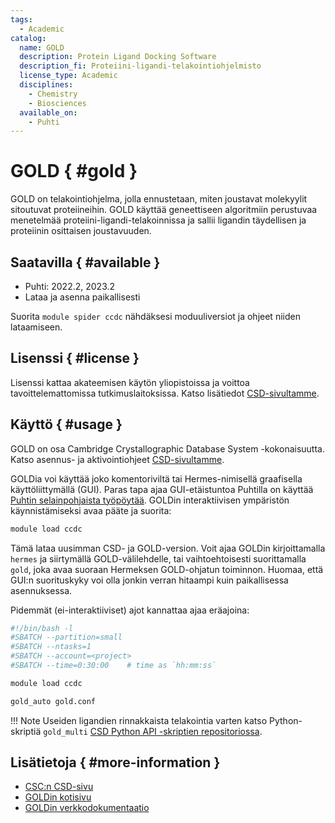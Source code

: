 ```yaml
---
tags:
  - Academic
catalog:
  name: GOLD
  description: Protein Ligand Docking Software
  description_fi: Proteiini-ligandi-telakointiohjelmisto
  license_type: Academic
  disciplines:
    - Chemistry
    - Biosciences
  available_on:
    - Puhti
---
```


# GOLD { #gold }

GOLD on telakointiohjelma, jolla ennustetaan, miten joustavat molekyylit sitoutuvat proteiineihin. GOLD käyttää geneettiseen algoritmiin perustuvaa menetelmää proteiini-ligandi-telakoinnissa ja sallii ligandin täydellisen ja proteiinin osittaisen joustavuuden.

## Saatavilla { #available }

- Puhti: 2022.2, 2023.2
- Lataa ja asenna paikallisesti

Suorita `module spider ccdc` nähdäksesi moduuliversiot ja ohjeet niiden lataamiseen.

## Lisenssi { #license }

Lisenssi kattaa akateemisen käytön yliopistoissa ja voittoa tavoittelemattomissa tutkimuslaitoksissa. Katso lisätiedot [CSD-sivultamme](csd.md).

## Käyttö { #usage }

GOLD on osa Cambridge Crystallographic Database System -kokonaisuutta.
Katso asennus- ja aktivointiohjeet [CSD-sivultamme](csd.md).

GOLDia voi käyttää joko komentoriviltä tai Hermes-nimisellä graafisella käyttöliittymällä (GUI). Paras tapa ajaa GUI-etäistuntoa Puhtilla on käyttää [Puhtin selainpohjaista työpöytää](../computing/webinterface/desktop.md). GOLDin interaktiivisen ympäristön käynnistämiseksi avaa pääte ja suorita:

```bash
module load ccdc
```

Tämä lataa uusimman CSD- ja GOLD-version. Voit ajaa GOLDin kirjoittamalla `hermes` ja siirtymällä GOLD-välilehdelle, tai vaihtoehtoisesti suorittamalla `gold`, joka avaa suoraan Hermeksen GOLD-ohjatun toiminnon. Huomaa, että GUI:n suorituskyky voi olla jonkin verran hitaampi kuin paikallisessa asennuksessa.

Pidemmät (ei-interaktiiviset) ajot kannattaa ajaa eräajoina:

```bash
#!/bin/bash -l
#SBATCH --partition=small
#SBATCH --ntasks=1
#SBATCH --account=<project>
#SBATCH --time=0:30:00    # time as `hh:mm:ss`

module load ccdc

gold_auto gold.conf
```

!!! Note
    Useiden ligandien rinnakkaista telakointia varten katso Python-skriptiä `gold_multi` [CSD Python API -skriptien repositoriossa](https://github.com/ccdc-opensource/csd-python-api-scripts).

## Lisätietoja { #more-information }

- [CSC:n CSD-sivu](csd.md)
- [GOLDin kotisivu](https://www.ccdc.cam.ac.uk/solutions/software/gold/)
- [GOLDin verkkodokumentaatio](https://www.ccdc.cam.ac.uk/support-and-resources/documentation-and-resources/?category=All%20Categories&product=GOLD&type=All%20Types)